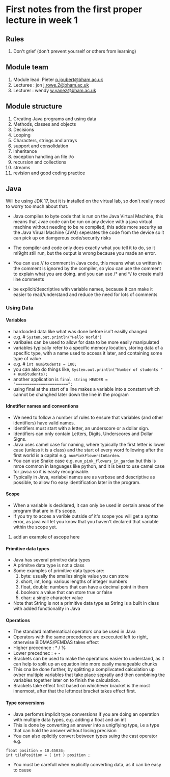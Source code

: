 # First notes from the first proper lecture in week 1  

## Rules

1. Don't grief (don't prevent yourself or others from learning)

## Module team
1. Module lead: Pieter p.joubert@bham.ac.uk
2. Lecturee : jon j.rowe.2@bham.ac.uk
3. Lecturer : wendy w.yanez@bham.ac.uk

## Module structure

1. Creating Java programs and using data
2. Methods, classes and objects
3. Decisions
4. Looping
5. Characters, strings and arrays
6. support and consolidation
7. inheritance
8. exception handling an file i/o
9. recursion and collections
10. streams
11. revision and good coding practice

## Java   

Will be using JDK 17, but it is installed on the virtual lab, so don't really need to worry too much about that.  

- Java compiles to byte code that is run on the Java Virtual Machine, this means that Jvae code can be run on any device with a java virtual machine without needing to be re compiled, this adds more security as the Java Virual Machine (JVM) seperates the code from the device so it can pick up on damgerous code/security risks

- The compiler and code only does exactly what you tell it to do, so it mi9ght still run, but the output is wrong because you made an error.

- You can use // to comment in Java code, this means what us written in the comment is ignored by the compiler, so yiou can use the comment to explain what you are doing. and you can use /* and */ to create multi line comments

- be explicit/descriptive with variable names, because it can make it easier to read/understand and reduce the need for lots of comments

### Using Data
  
#### Variables
  
- hardcoded data like what was done before isn't easilly changed
- e.g. # `System.out.println("Hello World")`
- varibales can be used to allow for data to be more easily manipulated
- variables typically refer to a specific memory location, storing data of a specific type, with a name used to access it later, and containing some type of value
- e.g. # `int numStudents = 100;`
- you can also do things like, `System.out.println("Number of students " + numStudents);`
- another application is `final string HEADER = "=======================";`
- using final at the start of a line makes a variable into a constant which cannot be changhed later down the line in the program

#### Idnetifier names and conventions
  
- We need to follow a number of rules to ensure that variables (and other identifiers) have valid names.
- Identifiers must start with a letter, an underscore or a dollar sign.
- Identifiers can only contain Letters, Digits, Underscores and Dollar Signs.
- Java uses camel case for naming, where typically the first letter is lower case (unless it is a class) and the start of every word following after the first world is a capital e.g. `numPinkFlowersInGarden`.
- You can use Snake case e.g. `num_pink_flowers_in_garden` but this is mroe common in languages like python, and it is best to use camel case for javca so it is easily recognisable.
- Typically in Java, variabel names are as verbose and descriptive as possible, to allow fro easy identification later in the program.

#### Scope
  
- When a variable is decklared, it can only be used in certain areas of the program that are in it's scope.
- If you try to acces a varible outside of it's scope you will get a syntax error, as java will let you know that you haven't declared that variable within the scope yet.

1. add an example of ascope here

#### Primitive data types
  
- Java has several primitve data types
- A primitve data type is not a class
- Some examples of primitive data types are:  
  1. byte: usually the smalles single value you can store
  2. short, int, long: various lengths of integer numbers 
  3. float, double: numbers that can have a decimal point in them
  4. boolean: a value that can store true or false
  5. char: a single character value
- Note that String is not a primitive data type as String is a built in class with added functionality in Java

#### Operations
  
- The standard mathematical operators cna be used in Java
- Operators with the same precedence are excecuted left to right, otherwise BIDMAS/PEMDAS takes effect
- Higher precednce : * / %
- Lower precednec : + -
- Brackets can be used to make the operations easier to understand, as it can help to split up an equation into more easily manageable chunks
- This cna be done further, by splitting a complivcated calculation up ovber multiple variables that take place sepratly and then combining the variables together later on to finish the calculation.
- Brackets take effect first based on whichever bracket is the most innermost, after that the leftmost bracket takes effect first.

#### Type conversions
  
- Java perfomrs implicit type conversions if you are doing an operation with multiple data types, e.g. adding a float and an int
- This is done by converting an answer into a unigfiying type, i.e a type that can hold the answer without losing precision
- You can also eplicitly convert between types suing the cast operator e.g.  
``` 
float position = 10.45034;
int tilePosition = ( int ) position ;
```
  
- You must be carefull when explicitly converting data, as it can be easy to cause 